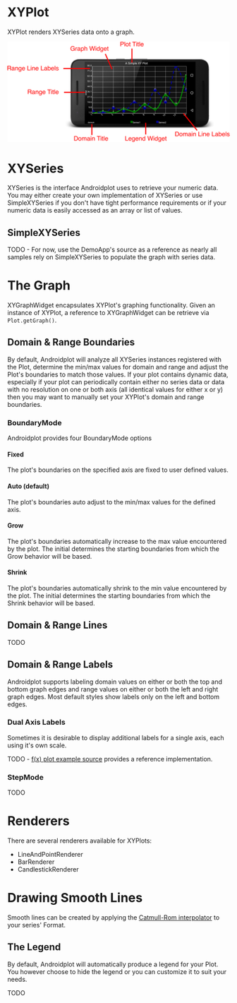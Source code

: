 # XYPlot
XYPlot renders XYSeries data onto a graph.

![image](images/plot_anatomy.png)

# XYSeries
XYSeries is the interface Androidplot uses to retrieve your numeric data.  You may either create your own
implementation of XYSeries or use SimpleXYSeries if you don't have tight performance requirements or
if your numeric data is easily accessed as an array or list of values.

## SimpleXYSeries
TODO - For now, use the DemoApp's source as a reference as nearly all samples rely on SimpleXYSeries
to populate the graph with series data.

# The Graph
XYGraphWidget encapsulates XYPlot's graphing functionality.  Given an instance of XYPlot, a reference
to XYGraphWidget can be retrieve via `Plot.getGraph()`.

## Domain & Range Boundaries
By default, Androidplot will analyze all XYSeries instances registered with the Plot, determine the
min/max values for domain and range and adjust the Plot's boundaries to match those values.  If your
plot contains dynamic data, especially if your plot can periodically contain either no series data
or data with no resolution on one or both axis (all identical values for either x or y) then you may
want to manually set your XYPlot's domain and range boundaries.

### BoundaryMode
Androidplot provides four BoundaryMode options

#### Fixed
The plot's boundaries on the specified axis are fixed to user defined values.

#### Auto (default)
The plot's boundaries auto adjust to the min/max values for the defined axis.

#### Grow
The plot's boundaries automatically increase to the max value encountered by the plot.  The initial
determines the starting boundaries from which the Grow behavior will be based.

#### Shrink
The plot's boundaries automatically shrink to the min value encountered by the plot.  The initial
determines the starting boundaries from which the Shrink behavior will be based.

## Domain & Range Lines
TODO

## Domain & Range Labels
Androidplot supports labeling domain values on either or both the top and bottom  graph edges 
and range values on either or both the left and right graph edges.  Most default styles show labels
only on the left and bottom edges.

### Dual Axis Labels
Sometimes it is desirable to display additional labels for a single axis, each using it's own scale.

TODO - [f(x) plot example source](../demoapp/src/main/java/com/androidplot/demos/FXPlotExampleActivity.java) 
provides a reference implementation.

### StepMode
TODO

# Renderers
There are several renderers available for XYPlots:

* LineAndPointRenderer
* BarRenderer
* CandlestickRenderer

# Drawing Smooth Lines
Smooth lines can be created by applying the 
[Catmull-Rom interpolator](http://androidplot.com/smooth-curves-and-androidplot/) to your series' Format.

## The Legend
By default, Androidplot will automatically produce a legend for your Plot.  You however choose to hide the legend
or you can customize it to suit your needs.

TODO